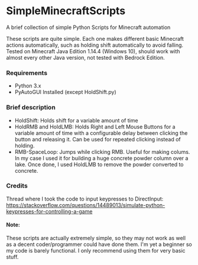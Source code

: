 # SimpleMinecraftScripts
A brief collection of simple Python Scripts for Minecraft automation

These scripts are quite simple. Each one makes different basic Minecraft actions automatically, such as holding shift automatically to avoid falling. Tested on Minecraft Java Edition 1.14.4 (Windows 10), should work with almost every other Java version, not tested with Bedrock Edition. 

### Requirements
  - Python 3.x
  - PyAutoGUI Installed (except HoldShift.py)

### Brief description
  - HoldShift: Holds shift for a variable amount of time
  - HoldRMB and HoldLMB: Holds Right and Left Mouse Buttons for a variable amount of time with a configurable delay between clicking the button and releasing it. Can be used for repeated clicking instead of holding.
  - RMB-SpaceLoop: Jumps while clicking RMB. Useful for making colums. In my case I used it for building a huge concrete powder column over a lake. Once done, I used HoldLMB to remove the powder converted to concrete.

### Credits
Thread where I took the code to input keypresses to DirectInput: https://stackoverflow.com/questions/14489013/simulate-python-keypresses-for-controlling-a-game
  
#### Note: 
These scripts are actually extremely simple, so they may not work as well as a decent coder/programmer could have done them. I'm yet a beginner so my code is barely functional. I only recommend using them for very basic stuff.
